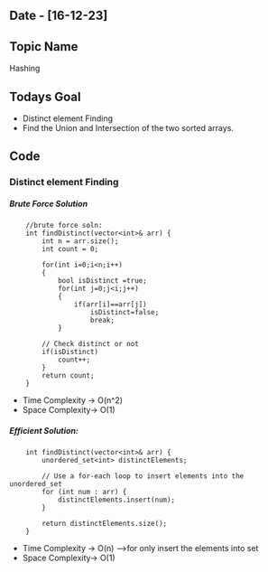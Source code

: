 ## Date - [16-12-23]

## Topic Name

Hashing

## Todays Goal

* Distinct element Finding
* Find the Union and Intersection of the two sorted arrays.

## Code

### Distinct element Finding

##### Brute Force Solution

```
    //brute force soln:
    int findDistinct(vector<int>& arr) {
        int n = arr.size();
        int count = 0;

        for(int i=0;i<n;i++)
        {
            bool isDistinct =true;
            for(int j=0;j<i;j++)
            {
                if(arr[i]==arr[j])
                    isDistinct=false;
                    break;
            }

        // Check distinct or not 
        if(isDistinct)
            count++;
        }
        return count;
    }
```

* Time Complexity -> O(n^2)
* Space Complexity-> O(1)

##### Efficient Solution:

```
    int findDistinct(vector<int>& arr) {
        unordered_set<int> distinctElements;
    
        // Use a for-each loop to insert elements into the unordered_set
        for (int num : arr) {
            distinctElements.insert(num);
        }
    
        return distinctElements.size();
    }
```

* Time Complexity -> O(n) -->for only insert the elements into set
* Space Complexity-> O(1)

